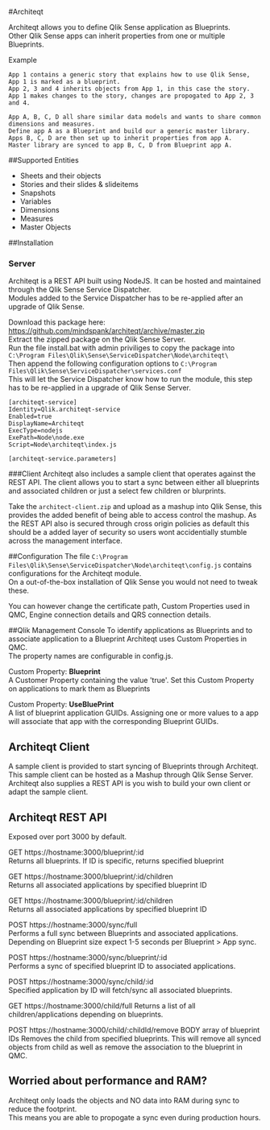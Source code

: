 #Architeqt

Architeqt allows you to define Qlik Sense application as Blueprints.  
Other Qlik Sense apps can inherit properties from one or multiple Blueprints.  

Example
```
App 1 contains a generic story that explains how to use Qlik Sense, App 1 is marked as a blueprint.
App 2, 3 and 4 inherits objects from App 1, in this case the story. 
App 1 makes changes to the story, changes are propogated to App 2, 3 and 4.
```  
```
App A, B, C, D all share similar data models and wants to share common dimensions and measures.
Define app A as a Blueprint and build our a generic master library.
Apps B, C, D are then set up to inherit properties from app A.
Master library are synced to app B, C, D from Blueprint app A.
```

##Supported Entities
* Sheets and their objects
* Stories and their slides & slideitems
* Snapshots
* Variables
* Dimensions
* Measures
* Master Objects  

##Installation

### Server  
Architeqt is a REST API built using NodeJS. It can be hosted and maintained through the Qlik Sense Service Dispatcher.  
Modules added to the Service Dispatcher has to be re-applied after an upgrade of Qlik Sense.

Download this package here: https://github.com/mindspank/architeqt/archive/master.zip  
Extract the zipped package on the Qlik Sense Server.  
Run the file install.bat with admin priviliges to copy the package into  
```C:\Program Files\Qlik\Sense\ServiceDispatcher\Node\architeqt\```  
Then append the following configuration options to ```C:\Program Files\Qlik\Sense\ServiceDispatcher\services.conf```  
This will let the Service Dispatcher know how to run the module, this step has to be re-applied in a upgrade of Qlik Sense Server.

```
[architeqt-service]
Identity=Qlik.architeqt-service
Enabled=true
DisplayName=Architeqt
ExecType=nodejs
ExePath=Node\node.exe
Script=Node\architeqt\index.js

[architeqt-service.parameters]
```

###Client
Architeqt also includes a sample client that operates against the REST API. The client allows you to start a sync between either all blueprints and associated children or just a select few children or blurprints.  
  
Take the ```architect-client.zip``` and upload as a mashup into Qlik Sense, this provides the added benefit of being able to access control the mashup.
As the REST API also is secured through cross origin policies as default this should be a added layer of security so users wont accidentially stumble across the management interface.

##Configuration
The file ```C:\Program Files\Qlik\Sense\ServiceDispatcher\Node\architeqt\config.js``` contains configurations for the Architeqt module.  
On a out-of-the-box installation of Qlik Sense you would not need to tweak these.  

You can however change the certificate path, Custom Properties used in QMC, Engine connection details and QRS connection details.

##Qlik Management Console
To identify applications as Blueprints and to associate application to a Blueprint Architeqt uses Custom Properties in QMC.  
The property names are configurable in config.js.  

Custom Property: **Blueprint**  
A Customer Property containing the value 'true'.
Set this Custom Property on applications to mark them as Blueprints

Custom Property: **UseBluePrint**  
A list of blueprint application GUIDs. Assigning one or more values to a app will associate that app with the corresponding Blueprint GUIDs.  
  
  
## Architeqt Client
A sample client is provided to start syncing of Blueprints through Architeqt. This sample client can be hosted as a Mashup through Qlik Sense Server.  
Architeqt also supplies a REST API is you wish to build your own client or adapt the sample client.

## Architeqt REST API
Exposed over port 3000 by default.

GET https://hostname:3000/blueprint/:id  
Returns all blueprints. If ID is specific, returns specified blueprint  

GET https://hostname:3000/blueprint/:id/children  
Returns all associated applications by specified blueprint ID  

GET https://hostname:3000/blueprint/:id/children  
Returns all associated applications by specified blueprint ID  
  
POST https://hostname:3000/sync/full  
Performs a full sync between Blueprints and associated applications.  
Depending on Blueprint size expect 1-5 seconds per Blueprint > App sync.  

POST https://hostname:3000/sync/blueprint/:id  
Performs a sync of specified blueprint ID to associated applications.
  
POST https://hostname:3000/sync/child/:id  
Specified application by ID will fetch/sync all associated blueprints.  

GET https://hostname:3000/child/full
Returns a list of all children/applications depending on blueprints.

POST https://hostname:3000/child/:childId/remove
BODY array of blueprint IDs
Removes the child from specified blueprints. This will remove all synced objects from child as well as remove the association to the blueprint in QMC.
  
  
## Worried about performance and RAM?  
Architeqt only loads the objects and NO data into RAM during sync to reduce the footprint.  
This means you are able to propogate a sync even during production hours.